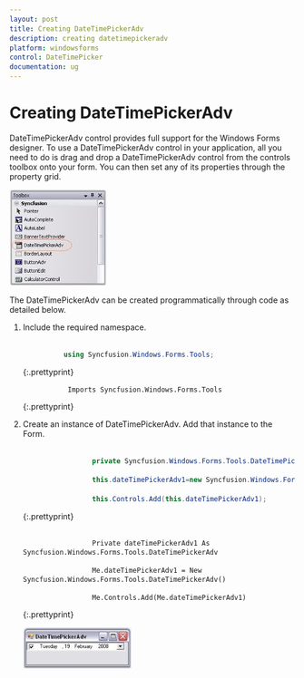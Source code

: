 ```yaml
---
layout: post
title: Creating DateTimePickerAdv
description: creating datetimepickeradv
platform: windowsforms
control: DateTimePicker
documentation: ug
---
```

# Creating DateTimePickerAdv

DateTimePickerAdv control provides full support for the Windows Forms designer. To use a DateTimePickerAdv control in your application, all you need to do is drag and drop a DateTimePickerAdv control from the controls toolbox onto your form. You can then set any of its properties through the property grid. 

![](DateTimePicker_images/Overview_img181.jpeg)



The DateTimePickerAdv can be created programmatically through code as detailed below.

1. Include the required namespace.



   ~~~ cs

             using Syncfusion.Windows.Forms.Tools;

   ~~~
   {:.prettyprint}




   ~~~ vbnet
              Imports Syncfusion.Windows.Forms.Tools
   ~~~
   {:.prettyprint}


2. Create an instance of DateTimePickerAdv. Add that instance to the Form.



   ~~~ cs

					private Syncfusion.Windows.Forms.Tools.DateTimePickerAdv dateTimePickerAdv1;

					this.dateTimePickerAdv1=new Syncfusion.Windows.Forms.Tools.DateTimePickerAdv();

					this.Controls.Add(this.dateTimePickerAdv1);
   ~~~
   {:.prettyprint}



   
   ~~~ vbnet

					Private dateTimePickerAdv1 As Syncfusion.Windows.Forms.Tools.DateTimePickerAdv

					Me.dateTimePickerAdv1 = New Syncfusion.Windows.Forms.Tools.DateTimePickerAdv()

					Me.Controls.Add(Me.dateTimePickerAdv1)
   ~~~
   {:.prettyprint}


   ![](DateTimePicker_images/Overview_img182.jpeg) 



   


